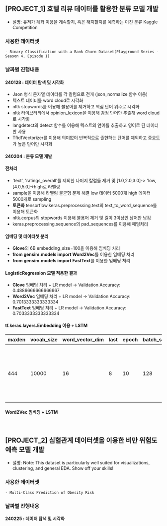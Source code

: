 ## [PROJECT_1] 호텔 리뷰 데이터를 활용한 분류 모델 개발
- 설명: 유저가 계좌 이용을 계속할지, 혹은 해지할지를 예측하는 이진 분류 Kaggle Competition
### 사용한 데이터셋
    - Binary Classification with a Bank Churn Dataset(Playground Series - Season 4, Episode 1)
### 날짜별 진행내용
#### 240128 : 데이터 탐색 및 시각화
- Json 형식 문자열 데이터를 각 칼럼으로 전개 (json_normalize 함수 이용)
- 텍스트 데이터를 word cloud로 시각화
- nltk stopwords를 이용해 불용어를 제거하고 핵심 단어 위주로 시각화
- nltk 라이브러리에서 opinion_lexicon을 이용해 감정 단어만 추출해 word cloud로 시각화
- langdetect의 detect 함수를 이용해 텍스트의 언어를 추출하고 영어로 된 데이터만 사용
- TfidfVectorizer를 이용해 의미없이 반복적으로 출현하는 단어를 제외하고 중요도가 높은 단어만 시각화
#### 240204 : 분류 모델 개발
#### 전처리
- 'text', 'ratings_overall'를 제외한 나머지 칼럼들 제거 및 [1.0,2.0,3.0]-> 'low, [4.0,5.0]->high로 라벨링
- sample을 이용해 라벨링 불균형 문제 해결 low 데이터 5000개 high 데이터 5000개로 sampling
- **토큰화** tensorflow.keras.preprocessing.text의 text_to_word_sequence를 이용해 토큰화
- nltk.corpus의 stopwords 이용해 불용어 제거 및 길이 3이상인 남어만 남김
- keras.preprocessing.sequence의 pad_sequences를 이용해 패딩처리

#### 임베딩 및 데이터셋 분리
- **Glove**의 6B embedding_size=100을 이용해 임베딩 처리
- **from gensim.models import Word2Vec**를 이용한 임베딩 처리
- **from gensim.models import FastText**를 이용한 임베딩 처리

#### LogisticRegression 모델 적용한 결과
- **Glove** 임베딩 처리 + LR model -> Validation Accuracy: 0.4886666666666667
- **Word2Vec** 임베딩 처리 + LR model -> Validation Accuracy: 0.7013333333333334
- **FastText**  임베딩 처리 + LR model -> Validation Accuracy: 0.7033333333333334

#### tf.keras.layers.Embedding 이용 + LSTM
|maxlen|vocab_size|word_vector_dim|last|epoch|batch_size|결과|
|------|----------|---------------|----|-----|----------|----|
|444|10000|16|8|10|128|235/235 - 7s - loss: 0.8098 - accuracy: 0.5075 - 7s/epoch - 31ms/step|


#### Word2Vec 임베딩 + LSTM  


<br />

## [PROJECT_2] 심혈관계 데이터셋을 이용한 비만 위험도 예측 모델 개발
- 설명: Note: This dataset is particularly well suited for visualizations, clustering, and general EDA. Show off your skills!
### 사용한 데이터셋
    - Multi-Class Prediction of Obesity Risk
### 날짜별 진행내용
#### 240225 : 데이터 탐색 및 시각화